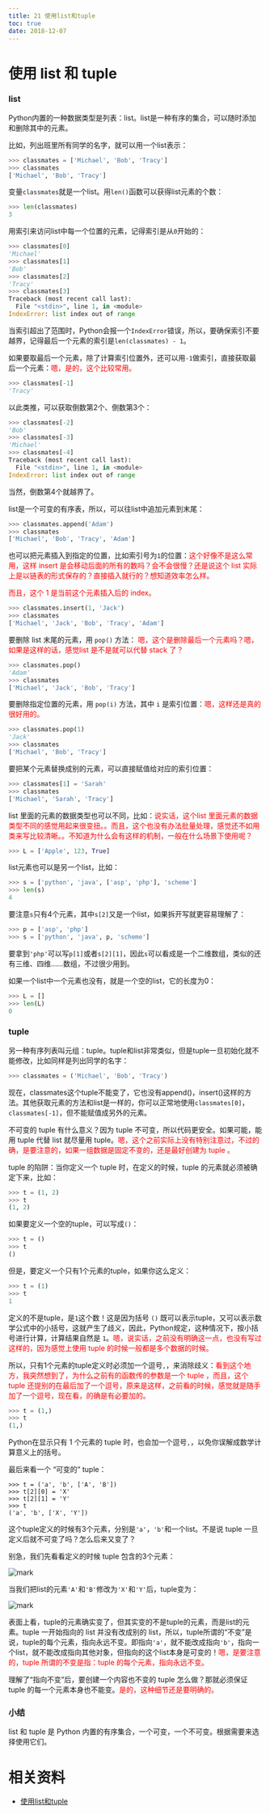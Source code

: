 ```yaml
---
title: 21 使用list和tuple
toc: true
date: 2018-12-07
---
```


# 使用 list 和 tuple

### list

Python内置的一种数据类型是列表：list。list是一种有序的集合，可以随时添加和删除其中的元素。

比如，列出班里所有同学的名字，就可以用一个list表示：

```py
>>> classmates = ['Michael', 'Bob', 'Tracy']
>>> classmates
['Michael', 'Bob', 'Tracy']
```

变量`classmates`就是一个list。用`len()`函数可以获得list元素的个数：

```py
>>> len(classmates)
3
```

用索引来访问list中每一个位置的元素，记得索引是从`0`开始的：

```py
>>> classmates[0]
'Michael'
>>> classmates[1]
'Bob'
>>> classmates[2]
'Tracy'
>>> classmates[3]
Traceback (most recent call last):
  File "<stdin>", line 1, in <module>
IndexError: list index out of range
```

当索引超出了范围时，Python会报一个`IndexError`错误，所以，要确保索引不要越界，记得最后一个元素的索引是`len(classmates) - 1`。

如果要取最后一个元素，除了计算索引位置外，还可以用`-1`做索引，直接获取最后一个元素：<span style="color:red;">嗯，是的，这个比较常用。</span>

```py
>>> classmates[-1]
'Tracy'
```

以此类推，可以获取倒数第2个、倒数第3个：

```py
>>> classmates[-2]
'Bob'
>>> classmates[-3]
'Michael'
>>> classmates[-4]
Traceback (most recent call last):
  File "<stdin>", line 1, in <module>
IndexError: list index out of range
```

当然，倒数第4个就越界了。

list是一个可变的有序表，所以，可以往list中追加元素到末尾：

```py
>>> classmates.append('Adam')
>>> classmates
['Michael', 'Bob', 'Tracy', 'Adam']
```

也可以把元素插入到指定的位置，比如索引号为`1`的位置：<span style="color:red;">这个好像不是这么常用，这样 insert 是会移动后面的所有的数吗？会不会很慢？还是说这个 list 实际上是以链表的形式保存的？直接插入就行的？想知道效率怎么样。</span>

<span style="color:red;">而且，这个 1 是当前这个元素插入后的 index。</span>

```py
>>> classmates.insert(1, 'Jack')
>>> classmates
['Michael', 'Jack', 'Bob', 'Tracy', 'Adam']
```

要删除 list 末尾的元素，用 `pop()` 方法： <span style="color:red;">嗯，这个是删除最后一个元素吗？嗯，如果是这样的话，感觉list 是不是就可以代替 stack 了？</span>

```py
>>> classmates.pop()
'Adam'
>>> classmates
['Michael', 'Jack', 'Bob', 'Tracy']
```

要删除指定位置的元素，用 `pop(i)` 方法，其中 `i` 是索引位置：<span style="color:red;">嗯，这样还是真的很好用的。</span>

```py
>>> classmates.pop(1)
'Jack'
>>> classmates
['Michael', 'Bob', 'Tracy']
```

要把某个元素替换成别的元素，可以直接赋值给对应的索引位置：

```py
>>> classmates[1] = 'Sarah'
>>> classmates
['Michael', 'Sarah', 'Tracy']
```

list 里面的元素的数据类型也可以不同，比如：<span style="color:red;">说实话，这个list 里面元素的数据类型不同的感觉用起来很变扭。。而且，这个也没有办法批量处理，感觉还不如用 类来写比较清晰。。不知道为什么会有这样的机制，一般在什么场景下使用呢？</span>

```py
>>> L = ['Apple', 123, True]
```

list元素也可以是另一个list，比如：

```py
>>> s = ['python', 'java', ['asp', 'php'], 'scheme']
>>> len(s)
4
```

要注意`s`只有4个元素，其中`s[2]`又是一个list，如果拆开写就更容易理解了：

```py
>>> p = ['asp', 'php']
>>> s = ['python', 'java', p, 'scheme']
```

要拿到`'php'`可以写`p[1]`或者`s[2][1]`，因此`s`可以看成是一个二维数组，类似的还有三维、四维……数组，不过很少用到。

如果一个list中一个元素也没有，就是一个空的list，它的长度为0：

```py
>>> L = []
>>> len(L)
0
```

### tuple

另一种有序列表叫元组：tuple。tuple和list非常类似，但是tuple一旦初始化就不能修改，比如同样是列出同学的名字：

```py
>>> classmates = ('Michael', 'Bob', 'Tracy')
```

现在，classmates这个tuple不能变了，它也没有append()，insert()这样的方法。其他获取元素的方法和list是一样的，你可以正常地使用`classmates[0]`，`classmates[-1]`，但不能赋值成另外的元素。

不可变的 tuple 有什么意义？因为 tuple 不可变，所以代码更安全。如果可能，能用 tuple 代替 list 就尽量用 tuple。<span style="color:red;">嗯，这个之前实际上没有特别注意过，不过的确，是要注意的，如果一组数据是固定不变的，还是最好创建为 tuple 。</span>

tuple 的陷阱：当你定义一个 tuple 时，在定义的时候，tuple 的元素就必须被确定下来，比如：

```py
>>> t = (1, 2)
>>> t
(1, 2)
```

如果要定义一个空的tuple，可以写成`()`：

```py
>>> t = ()
>>> t
()
```

但是，要定义一个只有1个元素的tuple，如果你这么定义：

```py
>>> t = (1)
>>> t
1
```

定义的不是tuple，是`1`这个数！这是因为括号 `()` 既可以表示tuple，又可以表示数学公式中的小括号，这就产生了歧义，因此，Python规定，这种情况下，按小括号进行计算，计算结果自然是 `1`。<span style="color:red;">嗯，说实话，之前没有明确这一点，也没有写过这样的，因为感觉上使用 tuple 的时候一般都是多个数据的时候。</span>

所以，只有1个元素的tuple定义时必须加一个逗号`,`，来消除歧义：<span style="color:red;">看到这个地方，我突然想到了，为什么之前有的函数传的参数是一个 tuple ，而且，这个tuple 还提别的在最后加了一个逗号，原来是这样，之前看的时候，感觉就是随手加了一个逗号，现在看，的确是有必要加的。</span>

```py
>>> t = (1,)
>>> t
(1,)
```

Python在显示只有 1 个元素的 tuple 时，也会加一个逗号`,`，以免你误解成数学计算意义上的括号。

最后来看一个 “可变的” tuple：

```
>>> t = ('a', 'b', ['A', 'B'])
>>> t[2][0] = 'X'
>>> t[2][1] = 'Y'
>>> t
('a', 'b', ['X', 'Y'])
```

这个tuple定义的时候有3个元素，分别是`'a'`，`'b'`和一个list。不是说 tuple 一旦定义后就不可变了吗？怎么后来又变了？

别急，我们先看看定义的时候 tuple 包含的3个元素：

![mark](http://images.iterate.site/blog/image/20181206/b7dKEBhP6AET.png?imageslim)

当我们把list的元素`'A'`和`'B'`修改为`'X'`和`'Y'`后，tuple变为：

![mark](http://images.iterate.site/blog/image/20181206/0g3Hjt7M7F2f.png?imageslim)

表面上看，tuple的元素确实变了，但其实变的不是tuple的元素，而是list的元素。tuple 一开始指向的 list 并没有改成别的 list，所以，tuple所谓的“不变”是说，tuple的每个元素，指向永远不变。即指向`'a'`，就不能改成指向`'b'`，指向一个list，就不能改成指向其他对象，但指向的这个list本身是可变的！<span style="color:red;">嗯，是要注意的，tuple 所谓的不变是指：tuple 的每个元素，指向永远不变。</span>

理解了“指向不变”后，要创建一个内容也不变的 tuple 怎么做？那就必须保证 tuple 的每一个元素本身也不能变。<span style="color:red;">是的，这种细节还是要明确的。</span>

### 小结

list 和 tuple 是 Python 内置的有序集合，一个可变，一个不可变。根据需要来选择使用它们。




# 相关资料

- [使用list和tuple](https://www.liaoxuefeng.com/wiki/0014316089557264a6b348958f449949df42a6d3a2e542c000/0014316724772904521142196b74a3f8abf93d8e97c6ee6000)
